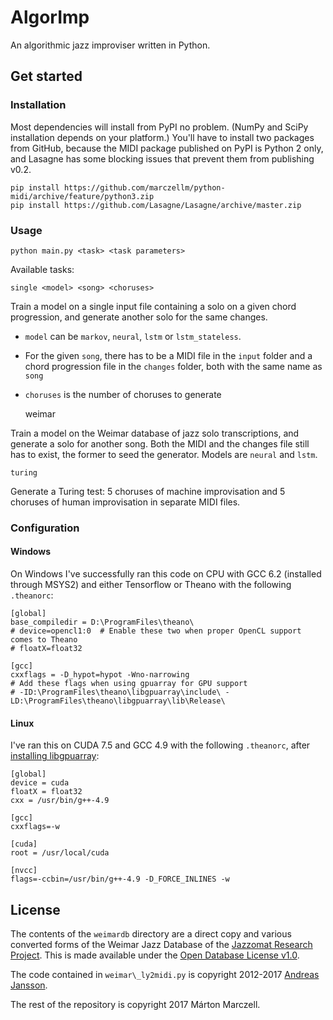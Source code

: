 # AlgorImp
An algorithmic jazz improviser written in Python.

## Get started
### Installation
Most dependencies will install from PyPI no problem. (NumPy and SciPy installation depends on your platform.)
You'll have to install two packages from GitHub, because the MIDI package published on PyPI is Python 2 only,
and Lasagne has some blocking issues
that prevent them from publishing v0.2.
 

    pip install https://github.com/marczellm/python-midi/archive/feature/python3.zip
    pip install https://github.com/Lasagne/Lasagne/archive/master.zip
    
### Usage
    python main.py <task> <task parameters>

Available tasks:
    
    single <model> <song> <choruses>

Train a model on a single input file containing a solo on a given chord progression, 
and generate another solo for the same changes. 
- `model` can be `markov`, `neural`, `lstm` or `lstm_stateless`.
- For the given `song`, there has to be a MIDI file in the `input` folder and a chord 
  progression file in the `changes` folder, both with the same name as `song`
- `choruses` is the number of choruses to generate

    
    weimar <model> <song> <choruses>

Train a model on the Weimar database of jazz solo transcriptions, and generate a solo
for another song. Both the MIDI and the changes file still has to exist,
the former to seed the generator. Models are `neural` and `lstm`.


    turing
    
Generate a Turing test: 5 choruses of machine improvisation
and 5 choruses of human improvisation in separate MIDI files.
    

### Configuration
#### Windows
On Windows I've successfully ran this code on CPU with GCC 6.2 (installed through MSYS2)
and either Tensorflow or Theano with the following `.theanorc`:

```
[global]
base_compiledir = D:\ProgramFiles\theano\
# device=opencl1:0  # Enable these two when proper OpenCL support comes to Theano
# floatX=float32

[gcc]
cxxflags = -D_hypot=hypot -Wno-narrowing
# Add these flags when using gpuarray for GPU support
# -ID:\ProgramFiles\theano\libgpuarray\include\ -LD:\ProgramFiles\theano\libgpuarray\lib\Release\
```
#### Linux 
I've ran this on CUDA 7.5 and GCC 4.9 with the following `.theanorc`, after
[installing libgpuarray](http://deeplearning.net/software/libgpuarray/installation.html):
```
[global]
device = cuda
floatX = float32
cxx = /usr/bin/g++-4.9

[gcc]
cxxflags=-w

[cuda]
root = /usr/local/cuda

[nvcc]
flags=-ccbin=/usr/bin/g++-4.9 -D_FORCE_INLINES -w
```

## License
The contents of the `weimardb` directory are a direct copy and various converted forms of the 
Weimar Jazz Database of the [Jazzomat Research Project](https://jazzomat.hfm-weimar.de/).
This is made available under the [Open Database License v1.0](https://opendatacommons.org/licenses/odbl/1.0/).

The code contained in `weimar\_ly2midi.py` is copyright 2012-2017
[Andreas Jansson](https://github.com/andreasjansson/ly2midi).

The rest of the repository is copyright 2017 Márton Marczell.

